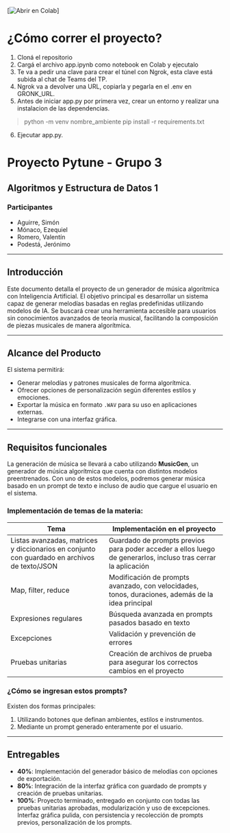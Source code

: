 [![Abrir en Colab](https://colab.research.google.com/github/siaguirre/Pytune/blob/main/notebooks/app.ipynb#scrollTo=QXtcpW3Vg1xp)]

# ¿Cómo correr el proyecto?
1. Cloná el repositorio
2. Cargá el archivo app.ipynb como notebook en Colab y ejecutalo
3. Te va a pedir una clave para crear el túnel con Ngrok, esta clave está subida al chat de Teams del TP.
4. Ngrok va a devolver una URL, copiarla y pegarla en el .env en GRONK_URL.
5. Antes de iniciar app.py por primera vez, crear un entorno y realizar una instalacion de las dependencias. 
> python -m venv nombre_ambiente
> pip install -r requirements.txt
6. Ejecutar app.py.

# Proyecto Pytune - Grupo 3

## Algoritmos y Estructura de Datos 1

### Participantes
- Aguirre, Simón
- Mónaco, Ezequiel
- Romero, Valentín
- Podestá, Jerónimo

---

## Introducción

Este documento detalla el proyecto de un generador de música algorítmica con Inteligencia Artificial. El objetivo principal es desarrollar un sistema capaz de generar melodías basadas en reglas predefinidas utilizando modelos de IA. Se buscará crear una herramienta accesible para usuarios sin conocimientos avanzados de teoría musical, facilitando la composición de piezas musicales de manera algorítmica.

---

## Alcance del Producto

El sistema permitirá:
- Generar melodías y patrones musicales de forma algorítmica.
- Ofrecer opciones de personalización según diferentes estilos y emociones.
- Exportar la música en formato `.WAV` para su uso en aplicaciones externas.
- Integrarse con una interfaz gráfica.

---

## Requisitos funcionales

La generación de música se llevará a cabo utilizando **MusicGen**, un generador de música algorítmica que cuenta con distintos modelos preentrenados. Con uno de estos modelos, podremos generar música basado en un prompt de texto e incluso de audio que cargue el usuario en el sistema.

### Implementación de temas de la materia:

| Tema | Implementación en el proyecto |
|------|------------------------------|
| Listas avanzadas, matrices y diccionarios en conjunto con guardado en archivos de texto/JSON | Guardado de prompts previos para poder acceder a ellos luego de generarlos, incluso tras cerrar la aplicación |
| Map, filter, reduce | Modificación de prompts avanzado, con velocidades, tonos, duraciones, además de la idea principal |
| Expresiones regulares | Búsqueda avanzada en prompts pasados basado en texto |
| Excepciones | Validación y prevención de errores |
| Pruebas unitarias | Creación de archivos de prueba para asegurar los correctos cambios en el proyecto |

### ¿Cómo se ingresan estos prompts?

Existen dos formas principales:
1. Utilizando botones que definan ambientes, estilos e instrumentos.
2. Mediante un prompt generado enteramente por el usuario.

---

## Entregables

- **40%**: Implementación del generador básico de melodías con opciones de exportación.
- **80%**: Integración de la interfaz gráfica con guardado de prompts y creación de pruebas unitarias.
- **100%**: Proyecto terminado, entregado en conjunto con todas las pruebas unitarias aprobadas, modularización y uso de excepciones. Interfaz gráfica pulida, con persistencia y recolección de prompts previos, personalización de los prompts.